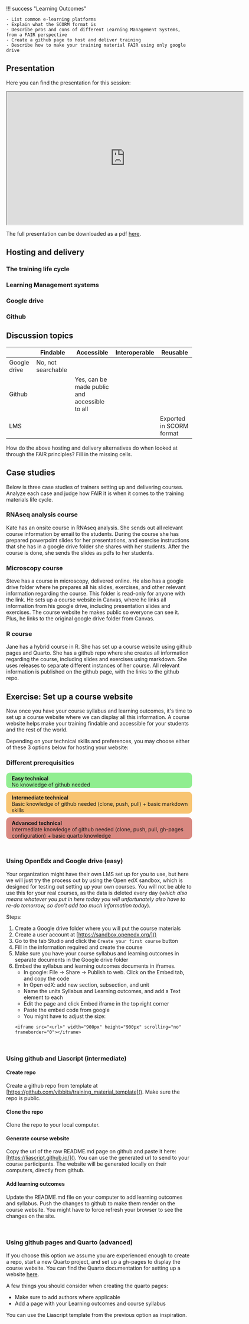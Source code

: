 !!! success "Learning Outcomes"

    - List common e-learning platforms
    - Explain what the SCORM format is 
    - Describe pros and cons of different Learning Management Systems, from a FAIR perspective
    - Create a github page to host and deliver training
    - Describe how to make your training material FAIR using only google drive



## Presentation
Here you can find the presentation for this session:

<iframe src="https://drive.google.com/file/d/1f9OQH3KgY5wJiFnCM9X6TpGxa63ahPfwnutMmt9eQ6U/preview" width="640" height="360" allow="autoplay"></iframe>

The full presentation can be downloaded as a pdf [here](https://drive.google.com/file/d/1f9OQH3KgY5wJiFnCM9X6TpGxa63ahPfwnutMmt9eQ6U/export?format=pdf).


## Hosting and delivery

### The training life cycle

### Learning Management systems

### Google drive

### Github


## Discussion topics

|              | Findable    |  Accessible  | Interoperable  | Reusable | 
| -----------  | ----------- | -----------  | -------------- | -------- |
| Google drive | No, not searchable  | | | |
| Github       |   | Yes, can be made public <br>and accessible to all | | |
| LMS          |   | | | Exported in SCORM <br>format |

How do the above hosting and delivery alternatives do when looked at through the FAIR principles? Fill in the missing cells.

## Case studies

Below is three case studies of trainers setting up and delivering courses. Analyze each case and judge how FAIR it is when it comes to the training materials life cycle.

### RNAseq analysis course

Kate has an onsite course in RNAseq analysis. She sends out all relevant course information by email to the students. During the course she has prepared powerpoint slides for her presentations, and exercise instructions that she has in a google drive folder she shares with her students. After the course is done, she sends the slides as pdfs to her students.

### Microscopy course

Steve has a course in microscopy, delivered online. He also has a google drive folder where he prepares all his slides, exercises, and other relevant information regarding the course. This folder is read-only for anyone with the link. He sets up a course website in Canvas, where he links all information from his google drive, including presentation slides and exercises. The course website he makes public so everyone can see it. Plus, he links to the original google drive folder from Canvas.

### R course

Jane has a hybrid course in R. She has set up a course website using github pages and Quarto. She has a github repo where she creates all information regarding the course, including slides and exercises using markdown. She uses releases to separate different instances of her course. All relevant information is published on the github page, with the links to the github repo.

## Exercise: Set up a course website

Now once you have your course syllabus and learning outcomes, it's time to set up a course website where we can display all this information. A course website helps make your training findable and accessible for your students and the rest of the world.

Depending on your technical skills and preferences, you may choose either of these 3 options below for hosting your website:

### Different prerequisities


<div style="background-color:lightgreen; padding-top:7px; padding-bottom:1px; padding-left:15px; border-radius:10px;margin-bottom:10px;">
<b>Easy technical</b><br>
No knowledge of github needed
</div>

<div style="background-color:#F8C471; padding-top:7px; padding-bottom:1px; padding-left:15px; border-radius:10px;margin-bottom:10px;">
<b>Intermediate technical</b><br>
Basic knowledge of github needed (clone, push, pull) + basic markdown skills
</div>

<div style="background-color:#D98880; padding-top:7px; padding-bottom:1px; padding-left:15px; border-radius:10px;margin-bottom:10px;">
<b>Advanced technical</b><br>
Intermediate knowledge of github needed (clone, push, pull, gh-pages configuration) + basic quarto knowledge
</div>
<br>

### Using OpenEdx and Google drive (easy)

Your organization might have their own LMS set up for you to use, but here we will just try the process out by using the Open edX sandbox, which is designed for testing out setting up your own courses. You will not be able to use this for your real courses, as the data is deleted every day (*which also means whatever you put in here today you will unfortunately also have to re-do tomorrow, so don't add too much information today*).

Steps:

1. Create a Google drive folder where you will put the course materials
2. Create a user account at [https://sandbox.openedx.org/]()
3. Go to the tab Studio and click the `Create your first course` button
4. Fill in the information required and create the course
5. Make sure you have your course syllabus and learning outcomes in separate documents in the Google drive folder
6. Embed the syllabus and learning outcomes documents in iframes.
   - In google: File -> Share -> Publish to web. Click on the Embed tab, and copy the code
   - In Open edX: add new section, subsection, and unit
   - Name the units Syllabus and Learning outcomes, and add a Text element to each
   - Edit the page and click Embed iframe in the top right corner
   - Paste the embed code from google
   - You might have to adjust the size:
   ```
   <iframe src="<url>" width="900px" height="900px" scrolling="no" frameborder="0"></iframe> 
   ```

<br>

### Using github and Liascript (intermediate)

#### Create repo 
Create a github repo from template at [https://github.com/vibbits/training_material_template](). Make sure the repo is public.

#### Clone the repo
Clone the repo to your local computer.

#### Generate course website
Copy the url of the raw README.md page on github and paste it here: [https://liascript.github.io/](). You can use the generated url to send to your course participants. The website will be generated locally on their computers, directly from github.

#### Add learning outcomes
Update the README.md file on your computer to add learning outcomes and syllabus. Push the changes to github to make them render on the course website. You might have to force refresh your browser to see the changes on the site.

<br> 

### Using github pages and Quarto (advanced)

If you choose this option we assume you are experienced enough to create a repo, start a new Quarto project, and set up a gh-pages to display the course website. You can find the Quarto documentation for setting up a website [here](https://quarto.org/docs/websites/).

A few things you should consider when creating the quarto pages:

- Make sure to add authors where applicable
- Add a page with your Learning outcomes and course syllabus

You can use the Liascript template from the previous option as inspiration.